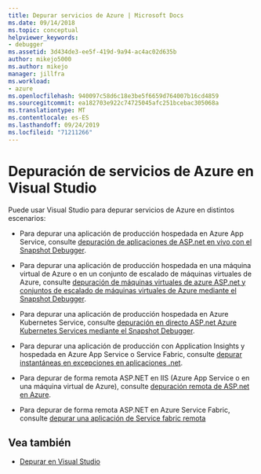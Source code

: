 ```yaml
---
title: Depurar servicios de Azure | Microsoft Docs
ms.date: 09/14/2018
ms.topic: conceptual
helpviewer_keywords:
- debugger
ms.assetid: 3d434de3-ee5f-419d-9a94-ac4ac02d635b
author: mikejo5000
ms.author: mikejo
manager: jillfra
ms.workload:
- azure
ms.openlocfilehash: 940097c58d6c18e3be5f6659d764007b16cd4859
ms.sourcegitcommit: ea182703e922c74725045afc251bcebac305068a
ms.translationtype: MT
ms.contentlocale: es-ES
ms.lasthandoff: 09/24/2019
ms.locfileid: "71211266"
---
```

# <a name="debug-azure-services-in-visual-studio"></a>Depuración de servicios de Azure en Visual Studio

Puede usar Visual Studio para depurar servicios de Azure en distintos escenarios:

- Para depurar una aplicación de producción hospedada en Azure App Service, consulte [depuración de aplicaciones de ASP.net en vivo con el Snapshot Debugger](../debugger/debug-live-azure-applications.md).

- Para depurar una aplicación de producción hospedada en una máquina virtual de Azure o en un conjunto de escalado de máquinas virtuales de Azure, consulte [depuración de máquinas virtuales de azure ASP.net y conjuntos de escalado de máquinas virtuales de Azure mediante el Snapshot Debugger](../debugger/debug-live-azure-virtual-machines.md).

- Para depurar una aplicación de producción hospedada en Azure Kubernetes Service, consulte [depuración en directo ASP.net Azure Kubernetes Services mediante el Snapshot Debugger](../debugger/debug-live-azure-kubernetes.md).

- Para depurar una aplicación de producción con Application Insights y hospedada en Azure App Service o Service Fabric, consulte [depurar instantáneas en excepciones en aplicaciones .net](/azure/application-insights/app-insights-snapshot-debugger).

- Para depurar de forma remota ASP.NET en IIS (Azure App Service o en una máquina virtual de Azure), consulte [depuración remota de ASP.net en Azure](remote-debugging-azure.md).

- Para depurar de forma remota ASP.NET en Azure Service Fabric, consulte [depurar una aplicación de Service fabric remota](/azure/service-fabric/service-fabric-debugging-your-application#debug-a-remote-service-fabric-application)

## <a name="see-also"></a>Vea también

- [Depurar en Visual Studio](../debugger/index.yml)
